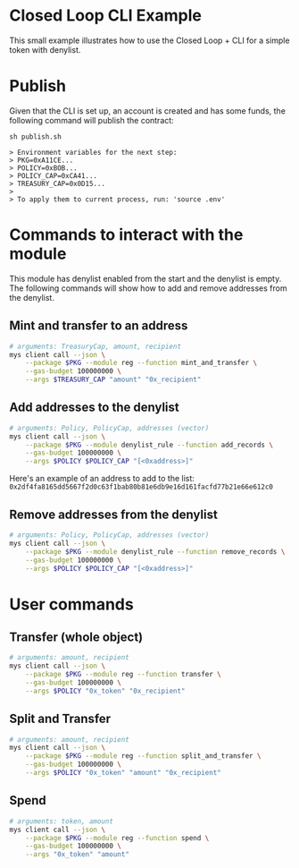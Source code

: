 # Closed Loop CLI Example

This small example illustrates how to use the Closed Loop + CLI for a simple token with denylist.

# Publish

Given that the CLI is set up, an account is created and has some funds, the following command will publish the contract:

```
sh publish.sh

> Environment variables for the next step:
> PKG=0xA11CE...
> POLICY=0xBOB...
> POLICY_CAP=0xCA41...
> TREASURY_CAP=0x0D15...
>
> To apply them to current process, run: 'source .env'
```

# Commands to interact with the module

This module has denylist enabled from the start and the denylist is empty. The following commands will show how to add and remove addresses from the denylist.

## Mint and transfer to an address

```bash
# arguments: TreasuryCap, amount, recipient
mys client call --json \
    --package $PKG --module reg --function mint_and_transfer \
    --gas-budget 100000000 \
    --args $TREASURY_CAP "amount" "0x_recipient"
```

## Add addresses to the denylist

```bash
# arguments: Policy, PolicyCap, addresses (vector)
mys client call --json \
    --package $PKG --module denylist_rule --function add_records \
    --gas-budget 100000000 \
    --args $POLICY $POLICY_CAP "[<0xaddress>]"
```

Here's an example of an address to add to the list: `0x2df4fa8165dd5667f2d0c63f1bab80b81e6db9e16d161facfd77b21e66e612c0`

## Remove addresses from the denylist

```bash
# arguments: Policy, PolicyCap, addresses (vector)
mys client call --json \
    --package $PKG --module denylist_rule --function remove_records \
    --gas-budget 100000000 \
    --args $POLICY $POLICY_CAP "[<0xaddress>]"
```

# User commands

## Transfer (whole object)

```bash
# arguments: amount, recipient
mys client call --json \
    --package $PKG --module reg --function transfer \
    --gas-budget 100000000 \
    --args $POLICY "0x_token" "0x_recipient"
```

## Split and Transfer

```bash
# arguments: amount, recipient
mys client call --json \
    --package $PKG --module reg --function split_and_transfer \
    --gas-budget 100000000 \
    --args $POLICY "0x_token" "amount" "0x_recipient"
```

## Spend

```bash
# arguments: token, amount
mys client call --json \
    --package $PKG --module reg --function spend \
    --gas-budget 100000000 \
    --args "0x_token" "amount"
```
